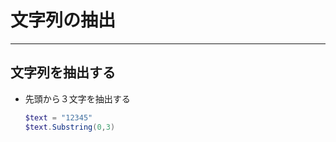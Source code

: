 # 文字列の抽出

---

## 文字列を抽出する

* 先頭から３文字を抽出する

  ```PowerShell
  $text = "12345"
  $text.Substring(0,3)
  ```
